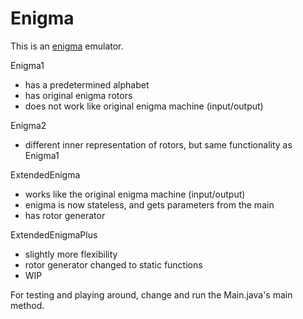 # Enigma

This is an [enigma](https://en.wikipedia.org/wiki/Enigma_machine) emulator.

Enigma1
- has a predetermined alphabet
- has original enigma rotors
- does not work like original enigma machine (input/output)

Enigma2
- different inner representation of rotors, but same functionality as Enigma1

ExtendedEnigma
- works like the original enigma machine (input/output)
- enigma is now stateless, and gets parameters from the main
- has rotor generator

ExtendedEnigmaPlus
- slightly more flexibility
- rotor generator changed to static functions
- WIP

For testing and playing around, change and run the Main.java's main method.
